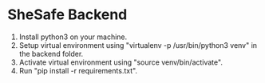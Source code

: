 # SheSafe Backend #

1. Install python3 on your machine.
2. Setup virtual environment using  "virtualenv -p /usr/bin/python3 venv" in the backend folder.
3. Activate virtual environment using "source venv/bin/activate".
4. Run "pip install -r requirements.txt".
